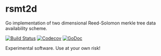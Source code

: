 # rsmt2d
Go implementation of two dimensional Reed-Solomon merkle tree data availability scheme.

[![Build Status](https://travis-ci.org/lazyledger/rsmt2d.svg?branch=master)](https://travis-ci.org/lazyledger/rsmt2d)
[![Codecov](https://img.shields.io/codecov/c/github/lazyledger/rsmt2d)](https://app.codecov.io/gh/lazyledger/rsmt2d)
[![GoDoc](https://godoc.org/github.com/lazyledger/rsmt2d?status.svg)](https://godoc.org/github.com/lazyledger/rsmt2d)

Experimental software. Use at your own risk!
